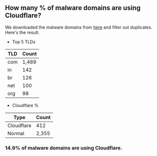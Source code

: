 ## How many % of malware domains are using Cloudflare?


We downloaded the malware domains from [here](https://urlhaus.abuse.ch) and filter out duplicates.
Here's the result.


[//]: # (start replacement)


- Top 5 TLDs

| TLD | Count |
| --- | --- |
| com | 1,489 |
| in | 142 |
| br | 126 |
| net | 100 |
| org | 98 |


- Cloudflare %

| Type | Count |
| --- | --- |
| Cloudflare | 412 |
| Normal | 2,355 |


### 14.9% of malware domains are using Cloudflare.